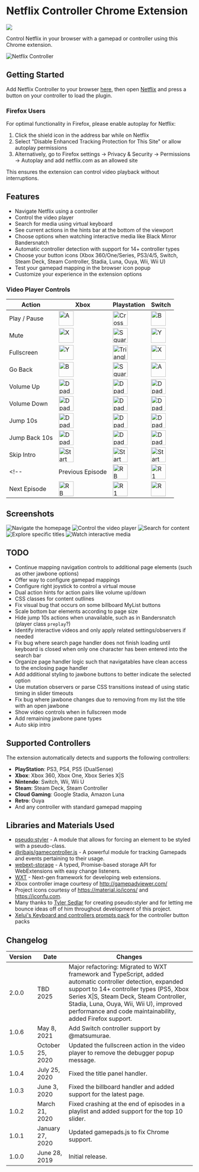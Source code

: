 # Netflix Controller Chrome Extension

[![](https://img.shields.io/chrome-web-store/v/kjgfkjidgcfgbabbhjephchohcghcdkf.svg)](https://chrome.google.com/webstore/detail/netflix-controller/kjgfkjidgcfgbabbhjephchohcghcdkf)

Control Netflix in your browser with a gamepad or controller using this Chrome extension.

![Netflix Controller](/webstore-assets/promo-large.png)

## Getting Started

Add Netflix Controller to your browser [here](https://chrome.google.com/webstore/detail/netflix-controller/kjgfkjidgcfgbabbhjephchohcghcdkf), then open [Netflix](https://www.netflix.com/browse) and press a button on your controller to load the plugin.

### Firefox Users
For optimal functionality in Firefox, please enable autoplay for Netflix:
1. Click the shield icon in the address bar while on Netflix
2. Select "Disable Enhanced Tracking Protection for This Site" or allow autoplay permissions
3. Alternatively, go to Firefox settings → Privacy & Security → Permissions → Autoplay and add netflix.com as an allowed site

This ensures the extension can control video playback without interruptions.

## Features

* Navigate Netflix using a controller
* Control the video player
* Search for media using virtual keyboard
* See current actions in the hints bar at the bottom of the viewport
* Choose options when watching interactive media like Black Mirror Bandersnatch
* Automatic controller detection with support for 14+ controller types
* Choose your button icons (Xbox 360/One/Series, PS3/4/5, Switch, Steam Deck, Steam Controller, Stadia, Luna, Ouya, Wii, Wii U)
* Test your gamepad mapping in the browser icon popup
* Customize your experience in the extension options

### Video Player Controls

| Action | Xbox | Playstation | Switch |
|--------|------|-------------|--------|
| Play / Pause  | <img alt='A' src='assets/buttons/Xbox%20One/XboxOne_A.png' width='40'>                   | <img alt='Cross' src='assets/buttons/PS4/PS4_Cross.png' width='40'>           |<img alt='B' src='assets/buttons/Switch/Switch_B.png' width='40'>                   |
| Mute          | <img alt='X' src='assets/buttons/Xbox%20One/XboxOne_X.png' width='40'>                   | <img alt='Square' src='assets/buttons/PS4/PS4_Square.png' width='40'>         |<img alt='Y' src='assets/buttons/Switch/Switch_Y.png' width='40'>                   |
| Fullscreen    | <img alt='Y' src='assets/buttons/Xbox%20One/XboxOne_Y.png' width='40'>                   | <img alt='Triangle' src='assets/buttons/PS4/PS4_Triangle.png' width='40'>     |<img alt='X' src='assets/buttons/Switch/Switch_X.png' width='40'>                   |
| Go Back       | <img alt='B' src='assets/buttons/Xbox%20One/XboxOne_B.png' width='40'>                   | <img alt='Square' src='assets/buttons/PS4/PS4_Square.png' width='40'>         |<img alt='A' src='assets/buttons/Switch/Switch_A.png' width='40'>                   |
| Volume Up     | <img alt='Dpad Up' src='assets/buttons/Xbox%20One/XboxOne_Dpad_Up.png' width='40'>       | <img alt='Dpad Up' src='assets/buttons/PS4/PS4_Dpad_Up.png' width='40'>       |<img alt='Dpad Up' src='assets/buttons/Switch/Switch_Dpad_Up.png' width='40'>       |
| Volume Down   | <img alt='Dpad Down' src='assets/buttons/Xbox%20One/XboxOne_Dpad_Down.png' width='40'>   | <img alt='Dpad Down' src='assets/buttons/PS4/PS4_Dpad_Down.png' width='40'>   |<img alt='Dpad Down' src='assets/buttons/Switch/Switch_Dpad_Down.png' width='40'>   |
| Jump 10s      | <img alt='Dpad Right' src='assets/buttons/Xbox%20One/XboxOne_Dpad_Right.png' width='40'> | <img alt='Dpad Right' src='assets/buttons/PS4/PS4_Dpad_Right.png' width='40'> |<img alt='Dpad Right' src='assets/buttons/Switch/Switch_Dpad_Right.png' width='40'> |
| Jump Back 10s | <img alt='Dpad Left' src='assets/buttons/Xbox%20One/XboxOne_Dpad_Left.png' width='40'>   | <img alt='Dpad Left' src='assets/buttons/PS4/PS4_Dpad_Left.png' width='40'>   |<img alt='Dpad Left' src='assets/buttons/Switch/Switch_Dpad_Left.png' width='40'>   |
| Skip Intro    | <img alt='Start' src='assets/buttons/Xbox%20One/XboxOne_Menu.png' width='40'>            | <img alt='Start' src='assets/buttons/PS4/PS4_Options.png' width='40'>         |<img alt='Start' src='assets/buttons/Switch/Switch_Home.png' width='40'>            |
<!-- | Previous Episode  | <img alt='RB' src='assets/buttons/Xbox%20One/XboxOne_LB.png' width='40'>                 | <img alt='R1' src='assets/buttons/PS4/PS4_L1.png' width='40'>                 |<img alt='R' src='assets/buttons/Switch/Switch_LB.png' width='40'>                 | -->
| Next Episode  | <img alt='RB' src='assets/buttons/Xbox%20One/XboxOne_RB.png' width='40'>                 | <img alt='R1' src='assets/buttons/PS4/PS4_R1.png' width='40'>                 |<img alt='R' src='assets/buttons/Switch/Switch_RB.png' width='40'>                 |

## Screenshots

![Navigate the homepage](/webstore-assets/screenshot-browse.jpg)
![Control the video player](/webstore-assets/screenshot-watch.jpg)
![Search for content](/webstore-assets/screenshot-search.jpg)
![Explore specific titles](/webstore-assets/screenshot-jawbone.jpg)
![Watch interactive media](/webstore-assets/screenshot-interactive.png)


## TODO
* Continue mapping navigation controls to additional page elements (such as other jawbone options)
* Offer way to configure gamepad mappings
* Configure right joystick to control a virtual mouse
* Dual action hints for action pairs like volume up/down
* CSS classes for content outlines
* Fix visual bug that occurs on some billboard MyList buttons
* Scale bottom bar elements according to page size
* Hide jump 10s actions when unavailable, such as in Bandersnatch (player class `preplay`?)
* Identify interactive videos and only apply related settings/observers if needed
* Fix bug where search page handler does not finish loading until keyboard is closed when only one character has been entered into the search bar
* Organize page handler logic such that navigatables have clean access to the enclosing page handler
* Add additional styling to jawbone buttons to better indicate the selected option
* Use mutation observers or parse CSS transitions instead of using static timing in slider timeouts
* Fix bug where jawbone changes due to removing from my list the title with an open jawbone
* Show video controls when in fullscreen mode
* Add remaining jawbone pane types
* Auto skip intro

## Supported Controllers

The extension automatically detects and supports the following controllers:

* **PlayStation**: PS3, PS4, PS5 (DualSense)
* **Xbox**: Xbox 360, Xbox One, Xbox Series X|S
* **Nintendo**: Switch, Wii, Wii U
* **Steam**: Steam Deck, Steam Controller
* **Cloud Gaming**: Google Stadia, Amazon Luna
* **Retro**: Ouya
* And any controller with standard gamepad mapping

## Libraries and Materials Used
* [pseudo:styler](https://github.com/TSedlar/pseudo-styler) - A module that allows for forcing an element to be styled with a pseudo-class.
* [@ribajs/gamecontroller.js](https://github.com/PixelRPG/gamecontroller.js) - A powerful module for tracking Gamepads and events pertaining to their usage.
* [webext-storage](https://github.com/fregante/webext-storage) - A typed, Promise-based storage API for WebExtensions with easy change listeners.
* [WXT](https://wxt.dev/) - Next-gen framework for developing web extensions.
* Xbox controller image courtesy of http://gamepadviewer.com/
* Project icons courtesy of https://material.io/icons/ and https://iconfu.com.
* Many thanks to [Tyler Sedlar](https://github.com/TSedlar) for creating pseudo:styler and for letting me bounce ideas off of him throughout development of this project.
* [Xelui's Keyboard and controllers prompts pack](https://github.com/DJLink/Xelu_Free_Controller-Key_Prompts) for the controller button packs

## Changelog
| Version | Date | Changes |
|---------|------|---------|
| 2.0.0 | TBD 2025 | Major refactoring: Migrated to WXT framework and TypeScript, added automatic controller detection, expanded support to 14+ controller types (PS5, Xbox Series X\|S, Steam Deck, Steam Controller, Stadia, Luna, Ouya, Wii, Wii U), improved performance and code maintainability, added Firefox support. |
| 1.0.6 | May 8, 2021 | Add Switch controller support by @matsumurae. |
| 1.0.5 | October 25, 2020 | Updated the fullscreen action in the video player to remove the debugger popup message. |
| 1.0.4 | July 25, 2020 | Fixed the title panel handler. |
| 1.0.3 | June 3, 2020 | Fixed the billboard handler and added support for the latest page. |
| 1.0.2 | March 21, 2020 | Fixed crashing at the end of episodes in a playlist and added support for the top 10 slider. |
| 1.0.1 | January 27, 2020 | Updated gamepads.js to fix Chrome support. |
| 1.0.0 | June 28, 2019 | Initial release.